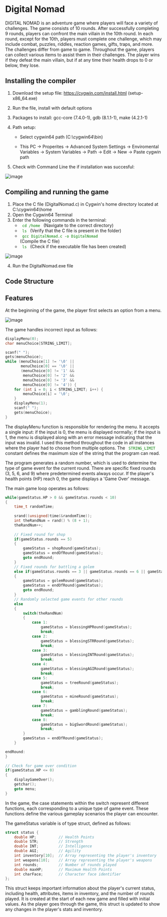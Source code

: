 # Digital Nomad

DIGITAL NOMAD is an adventure game where players will face a variety of challenges. The game consists of 10 rounds. After successfully completing 9 rounds, players can confront the main villain in the 10th round. In each round, except for the 10th, players must complete one challenge, which may include combat, puzzles, riddles, reaction games, gifts, traps, and more. The challenges differ from game to game. Throughout the game, players can collect various items to assist them in their challenges. The player wins if they defeat the main villain, but if at any time their health drops to 0 or below, they lose.

## Installing the compiler 

1. Download the setup file: https://cygwin.com/install.html (setup-x86_64.exe)
2. Run the file, install with default options
3. Packages to install: gcc-core (7.4.0-1), gdb (8.1.1-1), make (4.2.1-1)
4. Path setup:

   * Select cygwin64 path (C:\cygwin64\bin)

   * This PC -> Properites -> Advanced System Settings -> Enviromental Variables -> System Variables -> Path -> Edit -> New -> Paste cygwin path

5. Check with Command Line the if installation was succesful:

  ![image](https://github.com/user-attachments/assets/bac525c1-27c4-4a7a-84d0-67919be4a059)
  
## Compiling and running the game
1.  Place the C file (DigitalNomad.c) in Cygwin's home directory located at C:\cygwin64\home
2.  Open the Cygwin64 Terminal
3.  Enter the following commands in the terminal:
    * <code style="color : green"> cd /home </code>  (Navigate to the correct directory)
    * <code style="color : green"> ls </code> (Verify that the C file is present in the folder)
    * <code style="color : green"> gcc  DigitalNomad.c -o DigitalNomad </code>  (Compile the C file)
    * <code style="color : green"> ls </code> (Check if the executable file has been created)

![image](https://github.com/user-attachments/assets/05bf8308-3b89-4234-97bb-61c574e90c60)

4. Run the DigitalNomad.exe file

## Code Structure

## Features
At the beginning of the game, the player first selects an option from a menu.

![image](https://github.com/user-attachments/assets/c682dfd1-9150-4634-8192-fe308de24b00)

The game handles incorrect input as follows:

```c
displayMenu(0); 
char menuChoice[STRING_LIMIT];

scanf(" ");
gets(menuChoice);
while (menuChoice[1] != '\0' ||
       menuChoice[0] == '\0' ||
       (menuChoice[0] != '1' &&
        menuChoice[0] != '2' &&
        menuChoice[0] != '3' &&
        menuChoice[0] != '4')) {
    for (int i = 0; i < STRING_LIMIT; i++) {
        menuChoice[i] = '\0';
    }
    displayMenu(1);        
    scanf(" ");
    gets(menuChoice);
}
```
The displayMenu function is responsible for rendering the menu. It accepts a single input: if the input is 0, the menu is displayed normally; if the input is 1, the menu is displayed along with an error message indicating that the input was invalid. I used this method throughout the code in all instances where the player had to choose from multiple options. The <code style="color : green"> STRING_LIMIT </code> constant defines the maximum size of the string that the program can read.

The program generates a random number, which is used to determine the type of game event for the current round. There are specific fixed rounds (3, 5, 6, and 9) where predetermined events always occur. If the player's health points (HP) reach 0, the game displays a 'Game Over' message.

The main game loop operates as follows:
```c
while(gameStatus.HP > 0 && gameStatus.rounds < 10)
{
    time_t randomTime;
    
    srand((unsigned)time(&randomTime));
    int theRandNum = rand() % (8 + 1);
    theRandNum++;
    
    // Fixed round for shop
    if(gameStatus.rounds == 5)
    {
        gameStatus = shopRound(gameStatus);
        gameStatus = endOfRound(gameStatus);
        goto endRound;
    }
    // Fixed rounds for battling a golem
    else if(gameStatus.rounds == 3 || gameStatus.rounds == 6 || gameStatus.rounds == 9)
    {
        gameStatus = golemRound(gameStatus);
        gameStatus = endOfRound(gameStatus);
        goto endRound;
    }
    // Randomly selected game events for other rounds
    else
    {
        switch(theRandNum)
        {
            case 1:
                gameStatus = blessingHPRound(gameStatus);
                break;
            case 2:
                gameStatus = blessingSTRRound(gameStatus);
                break;
            case 3:
                gameStatus = blessingINTRound(gameStatus);
                break;
            case 4:
                gameStatus = blessingAGIRound(gameStatus);
                break;
            case 5:
                gameStatus = treeRound(gameStatus);
                break;
            case 6:
                gameStatus = mineRound(gameStatus);
                break;
            case 7:
                gameStatus = gamblingRound(gameStatus);
                break;
            case 8:
                gameStatus = bigSwordRound(gameStatus);
                break;            
        }
        gameStatus = endOfRound(gameStatus);
    }

endRound:
}
    
// Check for game over condition
if(gameStatus.HP <= 0)
{
    displayGameOver();
    getchar();
    goto menu;
}
```
In the game, the case statements within the switch represent different functions, each corresponding to a unique type of game event. These functions define the various gameplay scenarios the player can encounter.

The gameStatus variable is of type struct, defined as follows:
```c
struct status {
    double HP;          // Health Points
    double STR;         // Strength
    double INT;         // Intelligence
    double AGI;         // Agility
    int inventory[10];  // Array representing the player's inventory
    int weapons[10];    // Array representing the player's weapons
    int rounds;         // Number of rounds played
    double maxHP;       // Maximum Health Points
    int charFace;       // Character face identifier
};
```
This struct keeps important information about the player's current status, including health, attributes, items in inventory, and the number of rounds played. It is created at the start of each new game and filled with initial values. As the player goes through the game, this struct is updated to show any changes in the player's stats and inventory.

